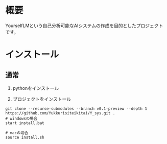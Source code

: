 # 概要
YourselfLMという自己分析可能なAIシステムの作成を目的としたプロジェクトです。


# インストール
## 通常
1. pythonをインストール


2. プロジェクトをインストール
```
git clone --recurse-submodules --branch v0.1-preview --depth 1 https://github.com/Yukkurisiteikitai/Y_sys.git .
# windowsの場合
start install.bat

# macの場合
source install.sh
```

<!-- ## docker
```
docker build -t y-sys-app .
docker run -it --rm y-sys-app
# -p 8000:8000 は、ホストマシンの8000番ポートをコンテナの8000番ポートに接続する設定です
docker run -it --rm -p 8000:8000 y-sys-app python Y-sys-backend/main_api.py
# フロントエンドが8501ポートを使う場合の例
docker run -it --rm -p 8501:8501 y-sys-app python -m uvicorn main:app --port 8010
``` -->
